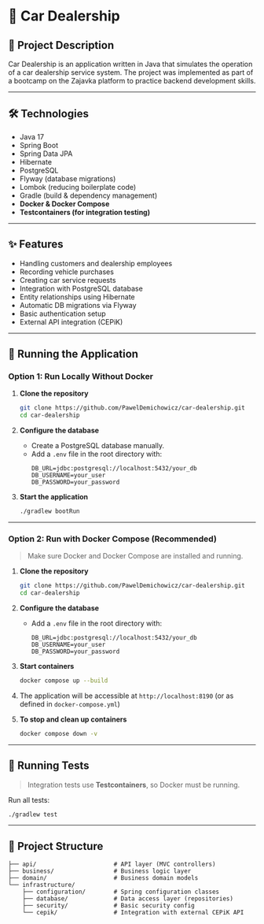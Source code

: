 # 🚗 Car Dealership

## 📌 Project Description
Car Dealership is an application written in Java that simulates the operation of a car dealership service system. The project was implemented as part of a bootcamp on the Zajavka platform to practice backend development skills.

---

## 🛠 Technologies
- Java 17
- Spring Boot
- Spring Data JPA
- Hibernate
- PostgreSQL
- Flyway (database migrations)
- Lombok (reducing boilerplate code)
- Gradle (build & dependency management)
- **Docker & Docker Compose**
- **Testcontainers (for integration testing)**

---

## ✨ Features
- Handling customers and dealership employees
- Recording vehicle purchases
- Creating car service requests
- Integration with PostgreSQL database
- Entity relationships using Hibernate
- Automatic DB migrations via Flyway
- Basic authentication setup
- External API integration (CEPiK)

---

## 🚀 Running the Application

### Option 1: Run Locally Without Docker

1. **Clone the repository**
   ```bash
   git clone https://github.com/PawelDemichowicz/car-dealership.git
   cd car-dealership
   ```

2. **Configure the database**
   - Create a PostgreSQL database manually.
   - Add a `.env` file in the root directory with:
     ```
     DB_URL=jdbc:postgresql://localhost:5432/your_db
     DB_USERNAME=your_user
     DB_PASSWORD=your_password
     ```

3. **Start the application**
   ```bash
   ./gradlew bootRun
   ```

---

### Option 2: Run with Docker Compose (Recommended)

> Make sure Docker and Docker Compose are installed and running.

1. **Clone the repository**
   ```bash
   git clone https://github.com/PawelDemichowicz/car-dealership.git
   cd car-dealership
   ```

2. **Configure the database**
   - Add a `.env` file in the root directory with:
     ```
     DB_URL=jdbc:postgresql://localhost:5432/your_db
     DB_USERNAME=your_user
     DB_PASSWORD=your_password
     ```


3. **Start containers**
   ```bash
   docker compose up --build
   ```

4. The application will be accessible at `http://localhost:8190` (or as defined in `docker-compose.yml`)


5. **To stop and clean up containers**
   ```bash
   docker compose down -v
   ```

---

## 🧪 Running Tests

> Integration tests use **Testcontainers**, so Docker must be running.

Run all tests:
```bash
./gradlew test
```

---

## 📂 Project Structure
```
├── api/                      # API layer (MVC controllers)
├── business/                 # Business logic layer
├── domain/                   # Business domain models
└── infrastructure/
    ├── configuration/        # Spring configuration classes
    ├── database/             # Data access layer (repositories)
    ├── security/             # Basic security config
    └── cepik/                # Integration with external CEPiK API
```